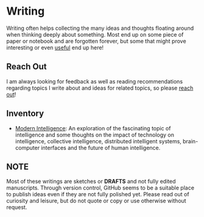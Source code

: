 # Writing
Writing often helps collecting the many ideas and thoughts floating around when thinking deeply about something. Most end up on some piece of paper or notebook and are forgotten forever, but some that might prove interesting or even [useful](http://www.paulgraham.com/useful.html) end up here!

## Reach Out
I am always looking for feedback as well as reading recommendations regarding topics I write about and ideas for related topics, so please [reach out](mailto:glitznerf@gmail.com)!

## Inventory
- [Modern Intelligence](https://github.com/glitznerf/writing/blob/main/modern_intelligence.md): An exploration of the fascinating topic of intelligence and some thoughts on the impact of technology on intelligence, collective intelligence, distributed intelligent systems, brain-computer interfaces and the future of human intelligence.

## NOTE
Most of these writings are sketches or **DRAFTS** and not fully edited manuscripts. Through version control, GitHub seems to be a suitable place to publish ideas even if they are not fully polished yet. Please read out of curiosity and leisure, but do not quote or copy or use otherwise without request.
